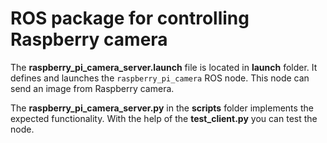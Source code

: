# ROS package for controlling Raspberry camera

The **raspberry_pi_camera_server.launch** file is located in **launch** folder. It defines and launches the `raspberry_pi_camera` ROS node. This node can send an image from Raspberry camera.

The **raspberry_pi_camera_server.py** in the **scripts** folder implements the expected functionality. With the help of the **test_client.py** you can test the node.